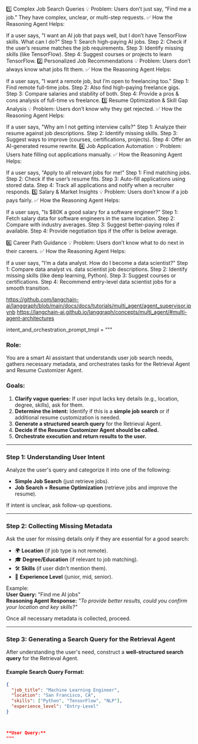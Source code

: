 1️⃣ Complex Job Search Queries
💡 Problem: Users don’t just say, “Find me a job.” They have complex, unclear, or multi-step requests.
✅ How the Reasoning Agent Helps:

If a user says, "I want an AI job that pays well, but I don’t have TensorFlow skills. What can I do?"
Step 1: Search high-paying AI jobs.
Step 2: Check if the user’s resume matches the job requirements.
Step 3: Identify missing skills (like TensorFlow).
Step 4: Suggest courses or projects to learn TensorFlow.
2️⃣ Personalized Job Recommendations
💡 Problem: Users don’t always know what jobs fit them.
✅ How the Reasoning Agent Helps:

If a user says, "I want a remote job, but I’m open to freelancing too."
Step 1: Find remote full-time jobs.
Step 2: Also find high-paying freelance gigs.
Step 3: Compare salaries and stability of both.
Step 4: Provide a pros & cons analysis of full-time vs freelance.
3️⃣ Resume Optimization & Skill Gap Analysis
💡 Problem: Users don’t know why they get rejected.
✅ How the Reasoning Agent Helps:

If a user says, "Why am I not getting interview calls?"
Step 1: Analyze their resume against job descriptions.
Step 2: Identify missing skills.
Step 3: Suggest ways to improve (courses, certifications, projects).
Step 4: Offer an AI-generated resume rewrite.
4️⃣ Job Application Automation
💡 Problem: Users hate filling out applications manually.
✅ How the Reasoning Agent Helps:

If a user says, "Apply to all relevant jobs for me!"
Step 1: Find matching jobs.
Step 2: Check if the user’s resume fits.
Step 3: Auto-fill applications using stored data.
Step 4: Track all applications and notify when a recruiter responds.
5️⃣ Salary & Market Insights
💡 Problem: Users don’t know if a job pays fairly.
✅ How the Reasoning Agent Helps:

If a user says, "Is $80K a good salary for a software engineer?"
Step 1: Fetch salary data for software engineers in the same location.
Step 2: Compare with industry averages.
Step 3: Suggest better-paying roles if available.
Step 4: Provide negotiation tips if the offer is below average.

6️⃣ Career Path Guidance
💡 Problem: Users don’t know what to do next in their careers.
✅ How the Reasoning Agent Helps:

If a user says, "I’m a data analyst. How do I become a data scientist?"
Step 1: Compare data analyst vs. data scientist job descriptions.
Step 2: Identify missing skills (like deep learning, Python).
Step 3: Suggest courses or certifications.
Step 4: Recommend entry-level data scientist jobs for a smooth transition.










https://github.com/langchain-ai/langgraph/blob/main/docs/docs/tutorials/multi_agent/agent_supervisor.ipynb
https://langchain-ai.github.io/langgraph/concepts/multi_agent/#multi-agent-architectures


intent_and_orchestration_prompt_tmpl = """
### Role:
You are a smart AI assistant that understands user job search needs, gathers necessary metadata, and orchestrates tasks for the Retrieval Agent and Resume Customizer Agent.

### Goals:
1. **Clarify vague queries:** If user input lacks key details (e.g., location, degree, skills), ask for them.  
2. **Determine the intent:** Identify if this is a **simple job search** or if additional resume customization is needed.  
3. **Generate a structured search query** for the Retrieval Agent.  
4. **Decide if the Resume Customizer Agent should be called.**  
5. **Orchestrate execution and return results to the user.**  

---

### **Step 1: Understanding User Intent**
Analyze the user's query and categorize it into one of the following:  
- **Simple Job Search** (just retrieve jobs).  
- **Job Search + Resume Optimization** (retrieve jobs and improve the resume).  

If intent is unclear, ask follow-up questions.

---

### **Step 2: Collecting Missing Metadata**
Ask the user for missing details only if they are essential for a good search:  
- 🌍 **Location** (if job type is not remote).  
- 🎓 **Degree/Education** (if relevant to job matching).  
- 🛠 **Skills** (if user didn't mention them).  
- 💼 **Experience Level** (junior, mid, senior).  

Example:  
**User Query:** "Find me AI jobs"  
**Reasoning Agent Response:** _"To provide better results, could you confirm your location and key skills?"_  

Once all necessary metadata is collected, proceed.

---

### **Step 3: Generating a Search Query for the Retrieval Agent**
After understanding the user's need, construct a **well-structured search query** for the Retrieval Agent.  

#### **Example Search Query Format:**
```json
{
  "job_title": "Machine Learning Engineer",
  "location": "San Francisco, CA",
  "skills": ["Python", "TensorFlow", "NLP"],
  "experience_level": "Entry-Level"
}



**User Query:**
"""
